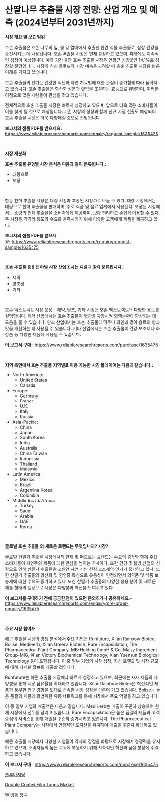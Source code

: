 <p><h1>산딸나무 추출물 시장 전망: 산업 개요 및 예측 (2024년부터 2031년까지)</h1></p><p><strong>시장 개요 및 보고 범위</strong></p>
<p><p>호손 추출물은 호손 나무의 잎, 꽃 및 열매에서 추출한 천연 식물 추출물로, 심장 건강을 증진시키는 데 사용됩니다. 호손 추출물 시장은 현재 성장하고 있으며, 미래에도 지속적인 성장이 예상됩니다. 예측 기간 동안 호손 추출물 시장은 연평균 성장률인 14.1%로 성장할 전망입니다. 시장의 최신 트렌드와 시장 예측을 고려할 때 호손 추출물 시장은 밝은 미래를 가지고 있습니다.</p><p>호손 추출물의 인기는 건강한 식단과 자연 치료법에 대한 관심이 증가함에 따라 높아지고 있습니다. 호손 추출물은 항산화 성분과 혈압을 조절하는 효능으로 유명하며, 이러한 이점으로 많은 사람들이 관심을 갖고 있습니다.</p><p>전체적으로 호손 추출물 시장은 빠르게 성장하고 있으며, 앞으로 더욱 많은 소비자들이 이를 찾게 될 것으로 예상됩니다. 기존 시장의 성장과 함께 신규 시장 진출도 예상되어 호손 추출물 시장은 더욱 다양해질 것으로 전망됩니다.</p></p>
<p><strong>보고서의 샘플 PDF를 받으세요:</strong> <a href="https://www.reliableresearchreports.com/enquiry/request-sample/1635475">https://www.reliableresearchreports.com/enquiry/request-sample/1635475</a></p>
<p>&nbsp;</p>
<p><strong>시장 세분화</strong></p>
<p><strong>호손 추출물 유형별 시장 분석은 다음과 같이 분류됩니다.:</strong></p>
<p><ul><li>대량으로</li><li>포장</li></ul></p>
<p>&nbsp;</p>
<p><p>할동 천마 추출물 시장은 대량 시장과 포장된 시장으로 나눌 수 있다. 대량 시장에서는 대량으로 천마 추출물을 판매하며, 주로 식품 및 음료 업계에서 사용된다. 포장된 시장에서는 소량의 천마 추출물을 소비자에게 제공하며, 보다 편리하고 손쉽게 이용할 수 있다. 두 시장은 각각의 용도와 수요를 충족시키기 위해 다양한 고객에게 제품을 제공하고 있다.</p></p>
<p><strong>보고서의 샘플 PDF를 받으세요:</strong>&nbsp;<a href="https://www.reliableresearchreports.com/enquiry/request-sample/1635475">https://www.reliableresearchreports.com/enquiry/request-sample/1635475</a></p>
<p>&nbsp;</p>
<p><strong> 호손 추출물 응용 분야별 시장 산업 조사는 다음과 같이 분류됩니다.:</strong></p>
<p><ul><li>제약</li><li>양조장</li><li>기타</li></ul></p>
<p>&nbsp;</p>
<p><p>호손 엑스트렉트 시장 응용 - 제약, 양조, 기타 시장은 호손 엑스트렉트의 다양한 용도를 설명합니다. 제약 산업에서는 호손 추출물이 혈관을 확장시켜 혈액순환이 향상되는 데 도움을 줄 수 있습니다. 양조 산업에서는 호손 추출물이 맥주나 와인과 같이 음료의 향과 맛을 개선하는 데 사용될 수 있습니다. 기타 산업에서는 호손 추출물이 건강 보조제나 화장품 등 다양한 제품에 사용될 수 있습니다.</p></p>
<p><strong>이 보고서 구매:</strong>&nbsp; <a href="https://www.reliableresearchreports.com/purchase/1635475">https://www.reliableresearchreports.com/purchase/1635475</a></p>
<p>&nbsp;</p>
<p><strong>지역 측면에서 호손 추출물 지역별로 이용 가능한 시장 플레이어는 다음과 같습니다.:</strong></p>
<p><ul>
    <li>
        North America:
        <ul>
            <li>United States</li>
            <li>Canada</li>
        </ul>
    </li>
    <li>
        Europe:
        <ul>
            <li>Germany</li>
            <li>France</li>
            <li>U.K.</li>
            <li>Italy</li>
            <li>Russia</li>
        </ul>
    </li>
    <li>
        Asia-Pacific:
        <ul>
            <li>China</li>
            <li>Japan</li>
            <li>South Korea</li>
            <li>India</li>
            <li>Australia</li>
            <li>China Taiwan</li>
            <li>Indonesia</li>
            <li>Thailand</li>
            <li>Malaysia</li>
        </ul>
    </li>
    <li>
        Latin America:
        <ul>
            <li>Mexico</li>
            <li>Brazil</li>
            <li>Argentina Korea</li>
            <li>Colombia</li>
        </ul>
    </li>
    <li>
        Middle East & Africa:
        <ul>
            <li>Turkey</li>
            <li>Saudi</li>
            <li>Arabia</li>
            <li>UAE</li>
            <li>Korea</li>
        </ul>
    </li>
    </ul></p>
<p>&nbsp;</p>
<p><strong>글로벌 호손 추출물 의 새로운 트렌드는 무엇입니까? 시장?</strong></p>
<p><p>글로벌 산딸기 추출물 시장에서의 현재 및 떠오르는 트렌드는 수요의 증가와 함께 주요 소비자들이 자연주의 제품에 대한 관심을 높이는 추세이다. 또한 건강 및 웰빙 산업의 성장으로 인해 산딸기 추출물을 포함한 자연 기반 건강 보조제의 인기가 증가하고 있다. 또한 산딸기 추출물의 항산화 및 항염증 특성으로 유용성이 인정되면서 의약품 및 식품 보충제에 대한 수요도 증가하고 있다. 또한 산딸기 추출물의 다양한 응용 분야 및 새로운 제품 형태의 등장으로 시장은 다양성과 혁신을 보여주고 있다.</p></p>
<p><strong>이 보고서를 구매하기 전에 궁금한 점이 있으면 문의하거나 공유하세요.</strong>- <a href="https://www.reliableresearchreports.com/enquiry/pre-order-enquiry/1635475">https://www.reliableresearchreports.com/enquiry/pre-order-enquiry/1635475</a></p>
<p>&nbsp;</p>
<p><strong>주요 시장 참여자</strong></p>
<p><p>해콘 추출물 시장의 경쟁 분석에서 주요 기업은 Runfuture, Xi'an Rainbow Biotec, Bolise, MediHerb, Xi'an Greena Biotech, Pure Encapsulation, The Pharmaceutical Plant Company, MB-Holding GmbH & Co, Malay Ingredient Group-MIG, Xi'an Victory Biochemical Technology, Xian Yuensun Biological Technology 등이 포함됩니다. 이 중 일부 기업의 시장 성장, 최신 트렌드 및 시장 규모에 대해 자세한 정보를 제공할 것입니다.</p><p>Runfuture는 해콘 추출물 시장에서 빠르게 성장하고 있으며, 최근에는 자사 제품의 다양성을 통해 시장 점유율을 확대하고 있습니다. Xi'an Rainbow Biotec은 혁신적인 제품과 풍부한 연구 경험을 토대로 급속한 시장 성장을 이루어 가고 있습니다. Bolise는 높은 품질의 제품과 광범위한 유통 네트워크를 통해 시장에서 주요 역할을 하고 있습니다.</p><p>이 중 일부 기업의 매출액은 다음과 같습니다. MediHerb는 매출이 꾸준히 상승하여 현재 시장에서 선두를 달리고 있습니다. Pure Encapsulation은 높은 품질의 제품과 고객 중심의 서비스를 통해 매출을 꾸준히 증가시키고 있습니다. The Pharmaceutical Plant Company는 시장에서 안정적인 포지션을 유지하며 매출을 꾸준히 확대하고 있습니다.</p><p>해콘 추출물 시장에서 다양한 기업들이 각자의 강점을 바탕으로 시장에서 경쟁력을 유지하고 있으며, 소비자들의 높은 수요에 부응하기 위해 지속적인 혁신과 품질 향상에 주력하고 있습니다.</p></p>
<p><strong>이 보고서 구매:</strong>&nbsp;&nbsp;<a href="https://www.reliableresearchreports.com/purchase/1635475">https://www.reliableresearchreports.com/purchase/1635475</a></p>
<p><p><a href="https://github.com/JeromeRtyau89966/Market-Research-Report-List-1/blob/main/77508107210.md">플루아지남</a></p><p><a href="https://sore-arch-6db.notion.site/Double-Coated-Film-Tapes-Market-Size-Global-Industry-Overview-Market-Segmentation-and-Forecast-20-4a9d5f25379145f8866dfe00750b7100">Double Coated Film Tapes Market</a></p><p><a href="https://medium.com/@bertfeil67567/%EB%B0%B4-%EB%83%89%EC%9E%A5-%EC%9C%A0%EB%8B%9B-%EC%8B%9C%EC%9E%A5-%EB%B6%84%EC%84%9D-%EB%B0%8F-%EA%B7%9C%EB%AA%A8-%EC%98%88%EC%B8%A1%EC%9D%80-2024%EB%85%84%EB%B6%80%ED%84%B0-2031%EB%85%84%EA%B9%8C%EC%A7%80%EC%9D%98-%EA%B8%B0%EA%B0%84%EC%97%90-%EB%8C%80%ED%95%B4-%EC%A7%84%ED%96%89%EB%90%98%EC%97%88%EC%8A%B5%EB%8B%88%EB%8B%A4-259c373eaa01">밴 냉동 장치</a></p></p>
